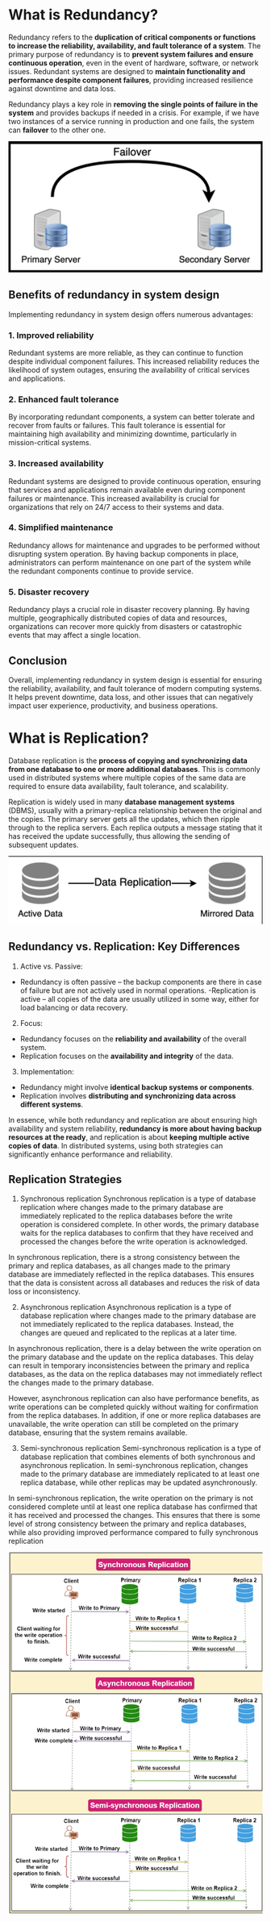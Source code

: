 # What is Redundancy?
Redundancy refers to the **duplication of critical components or functions to increase the reliability, availability, and fault tolerance of a system**. The primary purpose of redundancy is to **prevent system failures and ensure continuous operation**, even in the event of hardware, software, or network issues. Redundant systems are designed to **maintain functionality and performance despite component failures**, providing increased resilience against downtime and data loss.

Redundancy plays a key role in **removing the single points of failure in the system** and provides backups if needed in a crisis. For example, if we have two instances of a service running in production and one fails, the system can **failover** to the other one.

<div align="center">
  <img src="./redundancy.png" alt="redundancy" />
</div>

## Benefits of redundancy in system design
Implementing redundancy in system design offers numerous advantages:

### 1. Improved reliability
Redundant systems are more reliable, as they can continue to function despite individual component failures. This increased reliability reduces the likelihood of system outages, ensuring the availability of critical services and applications.

### 2. Enhanced fault tolerance
By incorporating redundant components, a system can better tolerate and recover from faults or failures. This fault tolerance is essential for maintaining high availability and minimizing downtime, particularly in mission-critical systems.

### 3. Increased availability
Redundant systems are designed to provide continuous operation, ensuring that services and applications remain available even during component failures or maintenance. This increased availability is crucial for organizations that rely on 24/7 access to their systems and data.

### 4. Simplified maintenance
Redundancy allows for maintenance and upgrades to be performed without disrupting system operation. By having backup components in place, administrators can perform maintenance on one part of the system while the redundant components continue to provide service.

### 5. Disaster recovery
Redundancy plays a crucial role in disaster recovery planning. By having multiple, geographically distributed copies of data and resources, organizations can recover more quickly from disasters or catastrophic events that may affect a single location.

## Conclusion
Overall, implementing redundancy in system design is essential for ensuring the reliability, availability, and fault tolerance of modern computing systems. It helps prevent downtime, data loss, and other issues that can negatively impact user experience, productivity, and business operations.

# What is Replication?
Database replication is the **process of copying and synchronizing data from one database to one or more additional databases**. This is commonly used in distributed systems where multiple copies of the same data are required to ensure data availability, fault tolerance, and scalability.

Replication is widely used in many **database management systems** (DBMS), usually with a primary-replica relationship between the original and the copies. The primary server gets all the updates, which then ripple through to the replica servers. Each replica outputs a message stating that it has received the update successfully, thus allowing the sending of subsequent updates.

<div align="center">
  <img src="./replication.png" alt="replication" />
</div>

## Redundancy vs. Replication: Key Differences
1. Active vs. Passive:

- Redundancy is often passive – the backup components are there in case of failure but are not actively used in normal operations.
-Replication is active – all copies of the data are usually utilized in some way, either for load balancing or data recovery.

2. Focus:

- Redundancy focuses on the **reliability and availability** of the overall system.
- Replication focuses on the **availability and integrity** of the data.

3. Implementation:

- Redundancy might involve **identical backup systems or components**.
- Replication involves **distributing and synchronizing data across different systems**.

In essence, while both redundancy and replication are about ensuring high availability and system reliability, **redundancy is more about having backup resources at the ready**, and replication is about **keeping multiple active copies of data**. In distributed systems, using both strategies can significantly enhance performance and reliability.

## Replication Strategies

1. Synchronous replication
Synchronous replication is a type of database replication where changes made to the primary database are immediately replicated to the replica databases before the write operation is considered complete. In other words, the primary database waits for the replica databases to confirm that they have received and processed the changes before the write operation is acknowledged.

In synchronous replication, there is a strong consistency between the primary and replica databases, as all changes made to the primary database are immediately reflected in the replica databases. This ensures that the data is consistent across all databases and reduces the risk of data loss or inconsistency.

2. Asynchronous replication
Asynchronous replication is a type of database replication where changes made to the primary database are not immediately replicated to the replica databases. Instead, the changes are queued and replicated to the replicas at a later time.

In asynchronous replication, there is a delay between the write operation on the primary database and the update on the replica databases. This delay can result in temporary inconsistencies between the primary and replica databases, as the data on the replica databases may not immediately reflect the changes made to the primary database.

However, asynchronous replication can also have performance benefits, as write operations can be completed quickly without waiting for confirmation from the replica databases. In addition, if one or more replica databases are unavailable, the write operation can still be completed on the primary database, ensuring that the system remains available.

3. Semi-synchronous replication
Semi-synchronous replication is a type of database replication that combines elements of both synchronous and asynchronous replication. In semi-synchronous replication, changes made to the primary database are immediately replicated to at least one replica database, while other replicas may be updated asynchronously.

In semi-synchronous replication, the write operation on the primary is not considered complete until at least one replica database has confirmed that it has received and processed the changes. This ensures that there is some level of strong consistency between the primary and replica databases, while also providing improved performance compared to fully synchronous replication

<div align="center">
  <img src="./replication-strategy.png" alt="replication-strategy" />
</div>